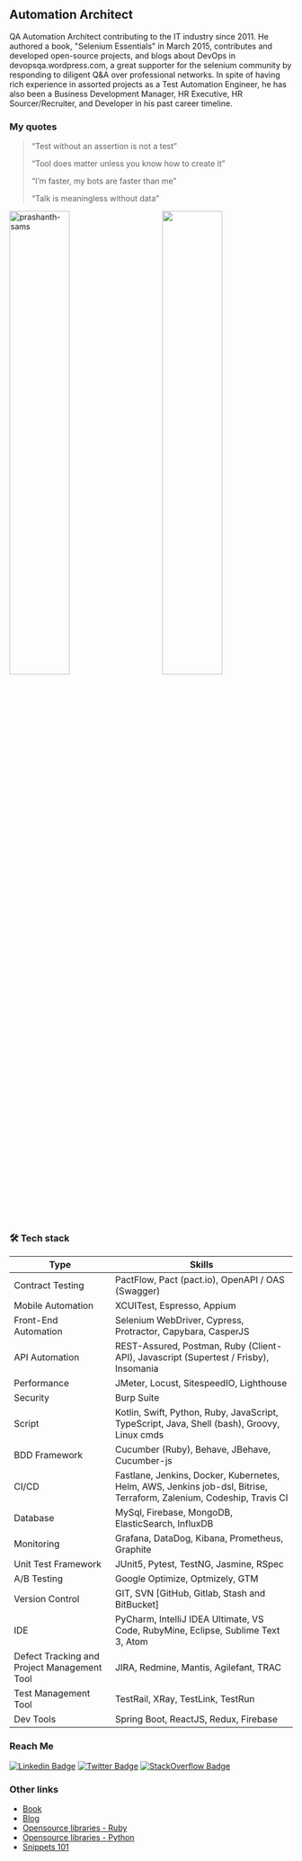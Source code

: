 ## Automation Architect

QA Automation Architect contributing to the IT industry since 2011. He authored a book, "Selenium Essentials" in March 2015, contributes and developed open-source projects, and blogs about DevOps in devopsqa.wordpress.com, a great supporter for the selenium community by responding to diligent Q&A over professional networks. In spite of having rich experience in assorted projects as a Test Automation Engineer, he has also been a Business Development Manager, HR Executive, HR Sourcer/Recruiter, and Developer in his past career timeline.

### **My quotes**
> “Test without an assertion is not a test”
>
> “Tool does matter unless you know how to create it”
>
> “I’m faster, my bots are faster than me”
>
> “Talk is meaningless without data”

<img align='right' width=46% src="https://github-readme-stats.vercel.app/api?username=prashanth-sams&show_icons=true">
<img align="center" width=46% src="https://github-readme-streak-stats.herokuapp.com/?user=prashanth-sams&" alt="prashanth-sams" /></p>

### 🛠️ Tech stack

| Type         | Skills            |
| -------------- | ---------          |
| Contract Testing    | PactFlow, Pact (pact.io), OpenAPI / OAS (Swagger) |
| Mobile Automation    | XCUITest, Espresso, Appium |
| Front-End Automation    | Selenium WebDriver, Cypress, Protractor, Capybara, CasperJS |
| API Automation    | REST-Assured, Postman, Ruby (Client-API), Javascript (Supertest / Frisby), Insomania |
| Performance    | JMeter, Locust, SitespeedIO, Lighthouse |
| Security  | Burp Suite  |
| Script    | Kotlin, Swift, Python, Ruby, JavaScript, TypeScript, Java, Shell (bash), Groovy, Linux cmds |
| BDD Framework    | Cucumber (Ruby), Behave, JBehave, Cucumber-js |
| CI/CD    | Fastlane, Jenkins, Docker, Kubernetes, Helm, AWS, Jenkins job-dsl, Bitrise, Terraform, Zalenium, Codeship, Travis CI |
| Database    | MySql, Firebase, MongoDB, ElasticSearch, InfluxDB |
| Monitoring    | Grafana, DataDog, Kibana, Prometheus, Graphite |
| Unit Test Framework    | JUnit5, Pytest, TestNG, Jasmine, RSpec |
| A/B Testing | Google Optimize, Optmizely, GTM |
| Version Control    | GIT, SVN [GitHub, Gitlab, Stash and BitBucket] |
| IDE    | PyCharm, IntelliJ IDEA Ultimate, VS Code, RubyMine, Eclipse, Sublime Text 3, Atom |
| Defect Tracking and Project Management Tool    | JIRA, Redmine, Mantis, Agilefant, TRAC |
| Test Management Tool    | TestRail, XRay, TestLink, TestRun |
| Dev Tools    | Spring Boot, ReactJS, Redux, Firebase |


### Reach Me
[![Linkedin Badge](https://img.shields.io/badge/-prashanthsams-blue?style=flat-square&logo=Linkedin&logoColor=white&link=https://www.linkedin.com/in/prashanth-sams-58208953/)](https://www.linkedin.com/in/prashanth-sams-58208953/) 
[![Twitter Badge](https://img.shields.io/badge/-prashanthsams-1ca0f1?style=flat-square&logo=twitter&logoColor=white&link=https://twitter.com/prashanthsams)](https://twitter.com/prashanthsams) 
[![StackOverflow Badge](https://img.shields.io/badge/-prashanthsams-2d2d2d?style=flat-square&logo=StackOverflow&logoColor=orange&link=https://stackoverflow.com/users/1482709/prashanth-sams)](https://stackoverflow.com/users/1482709/prashanth-sams) 

### Other links
- [Book](https://www.amazon.com/Selenium-Essentials-Prashanth-Sams-ebook/dp/B00VEH8MSU)
- [Blog](https://devopsqa.wordpress.com/)
- [Opensource libraries - Ruby](https://rubygems.org/profiles/prashanthsams)
- [Opensource libraries - Python](https://pypi.org/user/prashanthsams/)
- [Snippets 101](https://prashanth-sams.github.io/snippets-101/)

